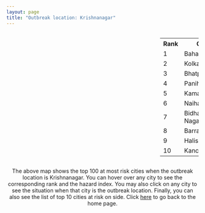 ```yaml
---
layout: page
title: "Outbreak location: Krishnanagar"
---
```

<div style="width: 100%; overflow: auto;">
<div style="width: 75%; float: left;">
<div id="mapid">
<script src="https://buda-magenta.github.io/hazard_map/load_map.js"></script>

<script>
var marker_outbreak = L.marker([23.405848, 88.495894],{"autoPan": true}).addTo(map); marker_outbreak.bindTooltip("Krishnanagar").openTooltip();

var circle_1 = L.circle([24.379576, 88.585573], {"pane": "markerPane", "color": "red", "fill": true, "fillOpacity": 0.2, "fillRule": "evenodd", "lineCap": "round", "lineJoin": "round", "opacity": 1.0, "radius": 196376, "stroke": true, "weight": 3}).addTo(map);
circle_1.bindTooltip("Baharampur<br>rank: 1<br>hazard index: 0.196376")
circle_1.bindPopup('<a href="https://buda-magenta.github.io/hazard_map/Baharampur">Baharampur</a>')

var circle_2 = L.circle([22.541418, 88.357691], {"pane": "markerPane", "color": "red", "fill": true, "fillOpacity": 0.2, "fillRule": "evenodd", "lineCap": "round", "lineJoin": "round", "opacity": 1.0, "radius": 109617, "stroke": true, "weight": 3}).addTo(map);
circle_2.bindTooltip("Kolkata<br>rank: 2<br>hazard index: 0.109618")
circle_2.bindPopup('<a href="https://buda-magenta.github.io/hazard_map/Kolkata">Kolkata</a>')

var circle_3 = L.circle([21.735348, 81.944459], {"pane": "markerPane", "color": "red", "fill": true, "fillOpacity": 0.2, "fillRule": "evenodd", "lineCap": "round", "lineJoin": "round", "opacity": 1.0, "radius": 7608, "stroke": true, "weight": 3}).addTo(map);
circle_3.bindTooltip("Bhatpara<br>rank: 3<br>hazard index: 0.007609")
circle_3.bindPopup('<a href="https://buda-magenta.github.io/hazard_map/Bhatpara">Bhatpara</a>')

var circle_4 = L.circle([22.695034, 88.377060], {"pane": "markerPane", "color": "red", "fill": true, "fillOpacity": 0.2, "fillRule": "evenodd", "lineCap": "round", "lineJoin": "round", "opacity": 1.0, "radius": 7214, "stroke": true, "weight": 3}).addTo(map);
circle_4.bindTooltip("Panihati<br>rank: 4<br>hazard index: 0.007215")
circle_4.bindPopup('<a href="https://buda-magenta.github.io/hazard_map/Panihati">Panihati</a>')

var circle_5 = L.circle([22.670728, 88.376342], {"pane": "markerPane", "color": "red", "fill": true, "fillOpacity": 0.2, "fillRule": "evenodd", "lineCap": "round", "lineJoin": "round", "opacity": 1.0, "radius": 6283, "stroke": true, "weight": 3}).addTo(map);
circle_5.bindTooltip("Kamarhati<br>rank: 5<br>hazard index: 0.006284")
circle_5.bindPopup('<a href="https://buda-magenta.github.io/hazard_map/Kamarhati">Kamarhati</a>')

var circle_6 = L.circle([22.890183, 88.426939], {"pane": "markerPane", "color": "red", "fill": true, "fillOpacity": 0.2, "fillRule": "evenodd", "lineCap": "round", "lineJoin": "round", "opacity": 1.0, "radius": 5339, "stroke": true, "weight": 3}).addTo(map);
circle_6.bindTooltip("Naihati<br>rank: 6<br>hazard index: 0.005339")
circle_6.bindPopup('<a href="https://buda-magenta.github.io/hazard_map/Naihati">Naihati</a>')

var circle_7 = L.circle([22.591260, 88.390964], {"pane": "markerPane", "color": "red", "fill": true, "fillOpacity": 0.2, "fillRule": "evenodd", "lineCap": "round", "lineJoin": "round", "opacity": 1.0, "radius": 4122, "stroke": true, "weight": 3}).addTo(map);
circle_7.bindTooltip("Bidhan Nagar<br>rank: 7<br>hazard index: 0.004123")
circle_7.bindPopup('<a href="https://buda-magenta.github.io/hazard_map/Bidhan_Nagar">Bidhan Nagar</a>')

var circle_8 = L.circle([22.870214, 88.419608], {"pane": "markerPane", "color": "red", "fill": true, "fillOpacity": 0.2, "fillRule": "evenodd", "lineCap": "round", "lineJoin": "round", "opacity": 1.0, "radius": 3242, "stroke": true, "weight": 3}).addTo(map);
circle_8.bindTooltip("Barrackpur<br>rank: 8<br>hazard index: 0.003242")
circle_8.bindPopup('<a href="https://buda-magenta.github.io/hazard_map/Barrackpur">Barrackpur</a>')

var circle_9 = L.circle([22.920982, 88.437022], {"pane": "markerPane", "color": "red", "fill": true, "fillOpacity": 0.2, "fillRule": "evenodd", "lineCap": "round", "lineJoin": "round", "opacity": 1.0, "radius": 2963, "stroke": true, "weight": 3}).addTo(map);
circle_9.bindTooltip("Halisahar<br>rank: 9<br>hazard index: 0.002963")
circle_9.bindPopup('<a href="https://buda-magenta.github.io/hazard_map/Halisahar">Halisahar</a>')

var circle_10 = L.circle([22.949011, 88.435910], {"pane": "markerPane", "color": "red", "fill": true, "fillOpacity": 0.2, "fillRule": "evenodd", "lineCap": "round", "lineJoin": "round", "opacity": 1.0, "radius": 2936, "stroke": true, "weight": 3}).addTo(map);
circle_10.bindTooltip("Kanchrapara<br>rank: 10<br>hazard index: 0.002936")
circle_10.bindPopup('<a href="https://buda-magenta.github.io/hazard_map/Kanchrapara">Kanchrapara</a>')

var circle_11 = L.circle([22.715699, 88.381582], {"pane": "markerPane", "color": "red", "fill": true, "fillOpacity": 0.2, "fillRule": "evenodd", "lineCap": "round", "lineJoin": "round", "opacity": 1.0, "radius": 2512, "stroke": true, "weight": 3}).addTo(map);
circle_11.bindTooltip("Khardaha<br>rank: 11<br>hazard index: 0.002513")
circle_11.bindPopup('<a href="https://buda-magenta.github.io/hazard_map/Khardaha">Khardaha</a>')

var circle_12 = L.circle([23.250000, 87.750000], {"pane": "markerPane", "color": "red", "fill": true, "fillOpacity": 0.2, "fillRule": "evenodd", "lineCap": "round", "lineJoin": "round", "opacity": 1.0, "radius": 2210, "stroke": true, "weight": 3}).addTo(map);
circle_12.bindTooltip("Barddhaman<br>rank: 12<br>hazard index: 0.002211")
circle_12.bindPopup('<a href="https://buda-magenta.github.io/hazard_map/Barddhaman">Barddhaman</a>')

var circle_13 = L.circle([23.535048, 87.338043], {"pane": "markerPane", "color": "red", "fill": true, "fillOpacity": 0.2, "fillRule": "evenodd", "lineCap": "round", "lineJoin": "round", "opacity": 1.0, "radius": 1760, "stroke": true, "weight": 3}).addTo(map);
circle_13.bindTooltip("Durgapur<br>rank: 13<br>hazard index: 0.001761")
circle_13.bindPopup('<a href="https://buda-magenta.github.io/hazard_map/Durgapur">Durgapur</a>')

var circle_14 = L.circle([23.687130, 86.974659], {"pane": "markerPane", "color": "red", "fill": true, "fillOpacity": 0.2, "fillRule": "evenodd", "lineCap": "round", "lineJoin": "round", "opacity": 1.0, "radius": 1752, "stroke": true, "weight": 3}).addTo(map);
circle_14.bindTooltip("Asansol<br>rank: 14<br>hazard index: 0.001753")
circle_14.bindPopup('<a href="https://buda-magenta.github.io/hazard_map/Asansol">Asansol</a>')

var circle_15 = L.circle([22.741920, 88.379201], {"pane": "markerPane", "color": "red", "fill": true, "fillOpacity": 0.2, "fillRule": "evenodd", "lineCap": "round", "lineJoin": "round", "opacity": 1.0, "radius": 1719, "stroke": true, "weight": 3}).addTo(map);
circle_15.bindTooltip("Titagarh<br>rank: 15<br>hazard index: 0.001719")
circle_15.bindPopup('<a href="https://buda-magenta.github.io/hazard_map/Titagarh">Titagarh</a>')

var circle_16 = L.circle([22.472223, 88.093845], {"pane": "markerPane", "color": "red", "fill": true, "fillOpacity": 0.2, "fillRule": "evenodd", "lineCap": "round", "lineJoin": "round", "opacity": 1.0, "radius": 1604, "stroke": true, "weight": 3}).addTo(map);
circle_16.bindTooltip("Uluberia<br>rank: 16<br>hazard index: 0.001605")
circle_16.bindPopup('<a href="https://buda-magenta.github.io/hazard_map/Uluberia">Uluberia</a>')

var circle_17 = L.circle([26.716413, 88.430992], {"pane": "markerPane", "color": "red", "fill": true, "fillOpacity": 0.2, "fillRule": "evenodd", "lineCap": "round", "lineJoin": "round", "opacity": 1.0, "radius": 1589, "stroke": true, "weight": 3}).addTo(map);
circle_17.bindTooltip("Siliguri<br>rank: 17<br>hazard index: 0.001590")
circle_17.bindPopup('<a href="https://buda-magenta.github.io/hazard_map/Siliguri">Siliguri</a>')

var circle_18 = L.circle([28.651718, 77.221939], {"pane": "markerPane", "color": "red", "fill": true, "fillOpacity": 0.2, "fillRule": "evenodd", "lineCap": "round", "lineJoin": "round", "opacity": 1.0, "radius": 1581, "stroke": true, "weight": 3}).addTo(map);
circle_18.bindTooltip("Delhi<br>rank: 18<br>hazard index: 0.001582")
circle_18.bindPopup('<a href="https://buda-magenta.github.io/hazard_map/Delhi">Delhi</a>')

var circle_19 = L.circle([22.508621, 88.253218], {"pane": "markerPane", "color": "red", "fill": true, "fillOpacity": 0.2, "fillRule": "evenodd", "lineCap": "round", "lineJoin": "round", "opacity": 1.0, "radius": 1395, "stroke": true, "weight": 3}).addTo(map);
circle_19.bindTooltip("Maheshtala<br>rank: 19<br>hazard index: 0.001396")
circle_19.bindPopup('<a href="https://buda-magenta.github.io/hazard_map/Maheshtala">Maheshtala</a>')

var circle_20 = L.circle([19.075990, 72.877393], {"pane": "markerPane", "color": "red", "fill": true, "fillOpacity": 0.2, "fillRule": "evenodd", "lineCap": "round", "lineJoin": "round", "opacity": 1.0, "radius": 1199, "stroke": true, "weight": 3}).addTo(map);
circle_20.bindTooltip("Mumbai<br>rank: 20<br>hazard index: 0.001199")
circle_20.bindPopup('<a href="https://buda-magenta.github.io/hazard_map/Mumbai">Mumbai</a>')

var circle_21 = L.circle([23.730215, 86.839671], {"pane": "markerPane", "color": "red", "fill": true, "fillOpacity": 0.2, "fillRule": "evenodd", "lineCap": "round", "lineJoin": "round", "opacity": 1.0, "radius": 975, "stroke": true, "weight": 3}).addTo(map);
circle_21.bindTooltip("Kulti<br>rank: 21<br>hazard index: 0.000975")
circle_21.bindPopup('<a href="https://buda-magenta.github.io/hazard_map/Kulti">Kulti</a>')

var circle_22 = L.circle([22.646958, 88.343612], {"pane": "markerPane", "color": "red", "fill": true, "fillOpacity": 0.2, "fillRule": "evenodd", "lineCap": "round", "lineJoin": "round", "opacity": 1.0, "radius": 906, "stroke": true, "weight": 3}).addTo(map);
circle_22.bindTooltip("Bally<br>rank: 22<br>hazard index: 0.000907")
circle_22.bindPopup('<a href="https://buda-magenta.github.io/hazard_map/Bally">Bally</a>')

var circle_23 = L.circle([22.717624, 88.488953], {"pane": "markerPane", "color": "red", "fill": true, "fillOpacity": 0.2, "fillRule": "evenodd", "lineCap": "round", "lineJoin": "round", "opacity": 1.0, "radius": 880, "stroke": true, "weight": 3}).addTo(map);
circle_23.bindTooltip("Barasat<br>rank: 23<br>hazard index: 0.000880")
circle_23.bindPopup('<a href="https://buda-magenta.github.io/hazard_map/Barasat">Barasat</a>')

var circle_24 = L.circle([24.965712, 88.127778], {"pane": "markerPane", "color": "red", "fill": true, "fillOpacity": 0.2, "fillRule": "evenodd", "lineCap": "round", "lineJoin": "round", "opacity": 1.0, "radius": 784, "stroke": true, "weight": 3}).addTo(map);
circle_24.bindTooltip("English Bazar<br>rank: 24<br>hazard index: 0.000785")
circle_24.bindPopup('<a href="https://buda-magenta.github.io/hazard_map/English_Bazar">English Bazar</a>')

var circle_25 = L.circle([25.133173, 86.525040], {"pane": "markerPane", "color": "red", "fill": true, "fillOpacity": 0.2, "fillRule": "evenodd", "lineCap": "round", "lineJoin": "round", "opacity": 1.0, "radius": 781, "stroke": true, "weight": 3}).addTo(map);
circle_25.bindTooltip("Kharagpur<br>rank: 25<br>hazard index: 0.000781")
circle_25.bindPopup('<a href="https://buda-magenta.github.io/hazard_map/Kharagpur">Kharagpur</a>')

var circle_26 = L.circle([12.979120, 77.591300], {"pane": "markerPane", "color": "red", "fill": true, "fillOpacity": 0.2, "fillRule": "evenodd", "lineCap": "round", "lineJoin": "round", "opacity": 1.0, "radius": 777, "stroke": true, "weight": 3}).addTo(map);
circle_26.bindTooltip("Bangalore<br>rank: 26<br>hazard index: 0.000778")
circle_26.bindPopup('<a href="https://buda-magenta.github.io/hazard_map/Bangalore">Bangalore</a>')

var circle_27 = L.circle([22.707369, 88.374437], {"pane": "markerPane", "color": "red", "fill": true, "fillOpacity": 0.2, "fillRule": "evenodd", "lineCap": "round", "lineJoin": "round", "opacity": 1.0, "radius": 771, "stroke": true, "weight": 3}).addTo(map);
circle_27.bindTooltip("Baranagar<br>rank: 27<br>hazard index: 0.000772")
circle_27.bindPopup('<a href="https://buda-magenta.github.io/hazard_map/Baranagar">Baranagar</a>')

var circle_28 = L.circle([26.180598, 91.753943], {"pane": "markerPane", "color": "red", "fill": true, "fillOpacity": 0.2, "fillRule": "evenodd", "lineCap": "round", "lineJoin": "round", "opacity": 1.0, "radius": 769, "stroke": true, "weight": 3}).addTo(map);
circle_28.bindTooltip("Guwahati<br>rank: 28<br>hazard index: 0.000770")
circle_28.bindPopup('<a href="https://buda-magenta.github.io/hazard_map/Guwahati">Guwahati</a>')

var circle_29 = L.circle([20.266777, 85.843559], {"pane": "markerPane", "color": "red", "fill": true, "fillOpacity": 0.2, "fillRule": "evenodd", "lineCap": "round", "lineJoin": "round", "opacity": 1.0, "radius": 704, "stroke": true, "weight": 3}).addTo(map);
circle_29.bindTooltip("Bhubaneswar<br>rank: 29<br>hazard index: 0.000704")
circle_29.bindPopup('<a href="https://buda-magenta.github.io/hazard_map/Bhubaneswar">Bhubaneswar</a>')

var circle_30 = L.circle([25.609324, 85.123525], {"pane": "markerPane", "color": "red", "fill": true, "fillOpacity": 0.2, "fillRule": "evenodd", "lineCap": "round", "lineJoin": "round", "opacity": 1.0, "radius": 657, "stroke": true, "weight": 3}).addTo(map);
circle_30.bindTooltip("Patna<br>rank: 30<br>hazard index: 0.000658")
circle_30.bindPopup('<a href="https://buda-magenta.github.io/hazard_map/Patna">Patna</a>')

var circle_31 = L.circle([22.028124, 88.063265], {"pane": "markerPane", "color": "red", "fill": true, "fillOpacity": 0.2, "fillRule": "evenodd", "lineCap": "round", "lineJoin": "round", "opacity": 1.0, "radius": 623, "stroke": true, "weight": 3}).addTo(map);
circle_31.bindTooltip("Haldia<br>rank: 31<br>hazard index: 0.000623")
circle_31.bindPopup('<a href="https://buda-magenta.github.io/hazard_map/Haldia">Haldia</a>')

var circle_32 = L.circle([22.694792, 88.453018], {"pane": "markerPane", "color": "red", "fill": true, "fillOpacity": 0.2, "fillRule": "evenodd", "lineCap": "round", "lineJoin": "round", "opacity": 1.0, "radius": 617, "stroke": true, "weight": 3}).addTo(map);
circle_32.bindTooltip("Madhyamgram<br>rank: 32<br>hazard index: 0.000618")
circle_32.bindPopup('<a href="https://buda-magenta.github.io/hazard_map/Madhyamgram">Madhyamgram</a>')

var circle_33 = L.circle([22.754995, 88.341667], {"pane": "markerPane", "color": "red", "fill": true, "fillOpacity": 0.2, "fillRule": "evenodd", "lineCap": "round", "lineJoin": "round", "opacity": 1.0, "radius": 569, "stroke": true, "weight": 3}).addTo(map);
circle_33.bindTooltip("Serampore<br>rank: 33<br>hazard index: 0.000569")
circle_33.bindPopup('<a href="https://buda-magenta.github.io/hazard_map/Serampore">Serampore</a>')

var circle_34 = L.circle([13.083694, 80.270186], {"pane": "markerPane", "color": "red", "fill": true, "fillOpacity": 0.2, "fillRule": "evenodd", "lineCap": "round", "lineJoin": "round", "opacity": 1.0, "radius": 564, "stroke": true, "weight": 3}).addTo(map);
circle_34.bindTooltip("Chennai<br>rank: 34<br>hazard index: 0.000564")
circle_34.bindPopup('<a href="https://buda-magenta.github.io/hazard_map/Chennai">Chennai</a>')

var circle_35 = L.circle([22.901200, 88.389900], {"pane": "markerPane", "color": "red", "fill": true, "fillOpacity": 0.2, "fillRule": "evenodd", "lineCap": "round", "lineJoin": "round", "opacity": 1.0, "radius": 550, "stroke": true, "weight": 3}).addTo(map);
circle_35.bindTooltip("Hugli-Chinsurah<br>rank: 35<br>hazard index: 0.000550")
circle_35.bindPopup('<a href="https://buda-magenta.github.io/hazard_map/Hugli-Chinsurah">Hugli-Chinsurah</a>')

var circle_36 = L.circle([17.388786, 78.461065], {"pane": "markerPane", "color": "red", "fill": true, "fillOpacity": 0.2, "fillRule": "evenodd", "lineCap": "round", "lineJoin": "round", "opacity": 1.0, "radius": 543, "stroke": true, "weight": 3}).addTo(map);
circle_36.bindTooltip("Hyderabad<br>rank: 36<br>hazard index: 0.000544")
circle_36.bindPopup('<a href="https://buda-magenta.github.io/hazard_map/Hyderabad">Hyderabad</a>')

var circle_37 = L.circle([25.263487, 88.789003], {"pane": "markerPane", "color": "red", "fill": true, "fillOpacity": 0.2, "fillRule": "evenodd", "lineCap": "round", "lineJoin": "round", "opacity": 1.0, "radius": 536, "stroke": true, "weight": 3}).addTo(map);
circle_37.bindTooltip("Balurghat<br>rank: 37<br>hazard index: 0.000536")
circle_37.bindPopup('<a href="https://buda-magenta.github.io/hazard_map/Balurghat">Balurghat</a>')

var circle_38 = L.circle([22.667046, 88.341146], {"pane": "markerPane", "color": "red", "fill": true, "fillOpacity": 0.2, "fillRule": "evenodd", "lineCap": "round", "lineJoin": "round", "opacity": 1.0, "radius": 504, "stroke": true, "weight": 3}).addTo(map);
circle_38.bindTooltip("Uttarpara<br>rank: 38<br>hazard index: 0.000504")
circle_38.bindPopup('<a href="https://buda-magenta.github.io/hazard_map/Uttarpara">Uttarpara</a>')

var circle_39 = L.circle([22.840800, 88.653500], {"pane": "markerPane", "color": "red", "fill": true, "fillOpacity": 0.2, "fillRule": "evenodd", "lineCap": "round", "lineJoin": "round", "opacity": 1.0, "radius": 489, "stroke": true, "weight": 3}).addTo(map);
circle_39.bindTooltip("Habra<br>rank: 39<br>hazard index: 0.000490")
circle_39.bindPopup('<a href="https://buda-magenta.github.io/hazard_map/Habra">Habra</a>')

var circle_40 = L.circle([23.259346, 88.437212], {"pane": "markerPane", "color": "red", "fill": true, "fillOpacity": 0.2, "fillRule": "evenodd", "lineCap": "round", "lineJoin": "round", "opacity": 1.0, "radius": 471, "stroke": true, "weight": 3}).addTo(map);
circle_40.bindTooltip("Santipur<br>rank: 40<br>hazard index: 0.000471")
circle_40.bindPopup('<a href="https://buda-magenta.github.io/hazard_map/Santipur">Santipur</a>')

var circle_41 = L.circle([25.286698, 87.132254], {"pane": "markerPane", "color": "red", "fill": true, "fillOpacity": 0.2, "fillRule": "evenodd", "lineCap": "round", "lineJoin": "round", "opacity": 1.0, "radius": 463, "stroke": true, "weight": 3}).addTo(map);
circle_41.bindTooltip("Bhagalpur<br>rank: 41<br>hazard index: 0.000464")
circle_41.bindPopup('<a href="https://buda-magenta.github.io/hazard_map/Bhagalpur">Bhagalpur</a>')

var circle_42 = L.circle([22.661196, 88.866022], {"pane": "markerPane", "color": "red", "fill": true, "fillOpacity": 0.2, "fillRule": "evenodd", "lineCap": "round", "lineJoin": "round", "opacity": 1.0, "radius": 437, "stroke": true, "weight": 3}).addTo(map);
circle_42.bindTooltip("Basirhat<br>rank: 42<br>hazard index: 0.000437")
circle_42.bindPopup('<a href="https://buda-magenta.github.io/hazard_map/Basirhat">Basirhat</a>')

var circle_43 = L.circle([22.801519, 86.202958], {"pane": "markerPane", "color": "red", "fill": true, "fillOpacity": 0.2, "fillRule": "evenodd", "lineCap": "round", "lineJoin": "round", "opacity": 1.0, "radius": 434, "stroke": true, "weight": 3}).addTo(map);
circle_43.bindTooltip("Jamshedpur<br>rank: 43<br>hazard index: 0.000434")
circle_43.bindPopup('<a href="https://buda-magenta.github.io/hazard_map/Jamshedpur">Jamshedpur</a>')

var circle_44 = L.circle([23.332200, 86.361600], {"pane": "markerPane", "color": "red", "fill": true, "fillOpacity": 0.2, "fillRule": "evenodd", "lineCap": "round", "lineJoin": "round", "opacity": 1.0, "radius": 428, "stroke": true, "weight": 3}).addTo(map);
circle_44.bindTooltip("Purulia<br>rank: 44<br>hazard index: 0.000428")
circle_44.bindPopup('<a href="https://buda-magenta.github.io/hazard_map/Purulia">Purulia</a>')

var circle_45 = L.circle([25.680654, 88.124646], {"pane": "markerPane", "color": "red", "fill": true, "fillOpacity": 0.2, "fillRule": "evenodd", "lineCap": "round", "lineJoin": "round", "opacity": 1.0, "radius": 423, "stroke": true, "weight": 3}).addTo(map);
circle_45.bindTooltip("Raiganj<br>rank: 45<br>hazard index: 0.000424")
circle_45.bindPopup('<a href="https://buda-magenta.github.io/hazard_map/Raiganj">Raiganj</a>')

var circle_46 = L.circle([26.838100, 80.934600], {"pane": "markerPane", "color": "red", "fill": true, "fillOpacity": 0.2, "fillRule": "evenodd", "lineCap": "round", "lineJoin": "round", "opacity": 1.0, "radius": 413, "stroke": true, "weight": 3}).addTo(map);
circle_46.bindTooltip("Lucknow<br>rank: 46<br>hazard index: 0.000414")
circle_46.bindPopup('<a href="https://buda-magenta.github.io/hazard_map/Lucknow">Lucknow</a>')

var circle_47 = L.circle([22.726141, 88.343487], {"pane": "markerPane", "color": "red", "fill": true, "fillOpacity": 0.2, "fillRule": "evenodd", "lineCap": "round", "lineJoin": "round", "opacity": 1.0, "radius": 389, "stroke": true, "weight": 3}).addTo(map);
circle_47.bindTooltip("Rishra<br>rank: 47<br>hazard index: 0.000389")
circle_47.bindPopup('<a href="https://buda-magenta.github.io/hazard_map/Rishra">Rishra</a>')

var circle_48 = L.circle([23.388901, 88.372439], {"pane": "markerPane", "color": "red", "fill": true, "fillOpacity": 0.2, "fillRule": "evenodd", "lineCap": "round", "lineJoin": "round", "opacity": 1.0, "radius": 388, "stroke": true, "weight": 3}).addTo(map);
circle_48.bindTooltip("Nabadwip<br>rank: 48<br>hazard index: 0.000388")
circle_48.bindPopup('<a href="https://buda-magenta.github.io/hazard_map/Nabadwip">Nabadwip</a>')

var circle_49 = L.circle([22.794910, 88.331772], {"pane": "markerPane", "color": "red", "fill": true, "fillOpacity": 0.2, "fillRule": "evenodd", "lineCap": "round", "lineJoin": "round", "opacity": 1.0, "radius": 378, "stroke": true, "weight": 3}).addTo(map);
circle_49.bindTooltip("Baidyabati<br>rank: 49<br>hazard index: 0.000379")
circle_49.bindPopup('<a href="https://buda-magenta.github.io/hazard_map/Baidyabati">Baidyabati</a>')

var circle_50 = L.circle([23.056882, 88.781851], {"pane": "markerPane", "color": "red", "fill": true, "fillOpacity": 0.2, "fillRule": "evenodd", "lineCap": "round", "lineJoin": "round", "opacity": 1.0, "radius": 358, "stroke": true, "weight": 3}).addTo(map);
circle_50.bindTooltip("Bongaon<br>rank: 50<br>hazard index: 0.000359")
circle_50.bindPopup('<a href="https://buda-magenta.github.io/hazard_map/Bongaon">Bongaon</a>')

var circle_51 = L.circle([22.965365, 88.403973], {"pane": "markerPane", "color": "red", "fill": true, "fillOpacity": 0.2, "fillRule": "evenodd", "lineCap": "round", "lineJoin": "round", "opacity": 1.0, "radius": 327, "stroke": true, "weight": 3}).addTo(map);
circle_51.bindTooltip("Bansberia<br>rank: 51<br>hazard index: 0.000327")
circle_51.bindPopup('<a href="https://buda-magenta.github.io/hazard_map/Bansberia">Bansberia</a>')

var circle_52 = L.circle([25.572433, 83.609605], {"pane": "markerPane", "color": "red", "fill": true, "fillOpacity": 0.2, "fillRule": "evenodd", "lineCap": "round", "lineJoin": "round", "opacity": 1.0, "radius": 319, "stroke": true, "weight": 3}).addTo(map);
circle_52.bindTooltip("Medinipur<br>rank: 52<br>hazard index: 0.000320")
circle_52.bindPopup('<a href="https://buda-magenta.github.io/hazard_map/Medinipur">Medinipur</a>')

var circle_53 = L.circle([22.974972, 88.434592], {"pane": "markerPane", "color": "red", "fill": true, "fillOpacity": 0.2, "fillRule": "evenodd", "lineCap": "round", "lineJoin": "round", "opacity": 1.0, "radius": 317, "stroke": true, "weight": 3}).addTo(map);
circle_53.bindTooltip("Kalyani<br>rank: 53<br>hazard index: 0.000317")
circle_53.bindPopup('<a href="https://buda-magenta.github.io/hazard_map/Kalyani">Kalyani</a>')

var circle_54 = L.circle([23.795281, 86.430964], {"pane": "markerPane", "color": "red", "fill": true, "fillOpacity": 0.2, "fillRule": "evenodd", "lineCap": "round", "lineJoin": "round", "opacity": 1.0, "radius": 317, "stroke": true, "weight": 3}).addTo(map);
circle_54.bindTooltip("Dhanbad<br>rank: 54<br>hazard index: 0.000317")
circle_54.bindPopup('<a href="https://buda-magenta.github.io/hazard_map/Dhanbad">Dhanbad</a>')

var circle_55 = L.circle([23.831238, 91.282382], {"pane": "markerPane", "color": "red", "fill": true, "fillOpacity": 0.2, "fillRule": "evenodd", "lineCap": "round", "lineJoin": "round", "opacity": 1.0, "radius": 315, "stroke": true, "weight": 3}).addTo(map);
circle_55.bindTooltip("Agartala<br>rank: 55<br>hazard index: 0.000315")
circle_55.bindPopup('<a href="https://buda-magenta.github.io/hazard_map/Agartala">Agartala</a>')

var circle_56 = L.circle([23.131954, 87.207397], {"pane": "markerPane", "color": "red", "fill": true, "fillOpacity": 0.2, "fillRule": "evenodd", "lineCap": "round", "lineJoin": "round", "opacity": 1.0, "radius": 310, "stroke": true, "weight": 3}).addTo(map);
circle_56.bindTooltip("Bankura<br>rank: 56<br>hazard index: 0.000311")
circle_56.bindPopup('<a href="https://buda-magenta.github.io/hazard_map/Bankura">Bankura</a>')

var circle_57 = L.circle([23.370035, 85.325013], {"pane": "markerPane", "color": "red", "fill": true, "fillOpacity": 0.2, "fillRule": "evenodd", "lineCap": "round", "lineJoin": "round", "opacity": 1.0, "radius": 296, "stroke": true, "weight": 3}).addTo(map);
circle_57.bindTooltip("Ranchi<br>rank: 57<br>hazard index: 0.000297")
circle_57.bindPopup('<a href="https://buda-magenta.github.io/hazard_map/Ranchi">Ranchi</a>')

var circle_58 = L.circle([17.723128, 83.301284], {"pane": "markerPane", "color": "red", "fill": true, "fillOpacity": 0.2, "fillRule": "evenodd", "lineCap": "round", "lineJoin": "round", "opacity": 1.0, "radius": 287, "stroke": true, "weight": 3}).addTo(map);
circle_58.bindTooltip("Visakhapatnam<br>rank: 58<br>hazard index: 0.000288")
circle_58.bindPopup('<a href="https://buda-magenta.github.io/hazard_map/Visakhapatnam">Visakhapatnam</a>')

var circle_59 = L.circle([20.468600, 85.879200], {"pane": "markerPane", "color": "red", "fill": true, "fillOpacity": 0.2, "fillRule": "evenodd", "lineCap": "round", "lineJoin": "round", "opacity": 1.0, "radius": 279, "stroke": true, "weight": 3}).addTo(map);
circle_59.bindTooltip("Cuttack<br>rank: 59<br>hazard index: 0.000280")
circle_59.bindPopup('<a href="https://buda-magenta.github.io/hazard_map/Cuttack">Cuttack</a>')

var circle_60 = L.circle([21.237947, 81.633683], {"pane": "markerPane", "color": "red", "fill": true, "fillOpacity": 0.2, "fillRule": "evenodd", "lineCap": "round", "lineJoin": "round", "opacity": 1.0, "radius": 268, "stroke": true, "weight": 3}).addTo(map);
circle_60.bindTooltip("Raipur<br>rank: 60<br>hazard index: 0.000268")
circle_60.bindPopup('<a href="https://buda-magenta.github.io/hazard_map/Raipur">Raipur</a>')

var circle_61 = L.circle([25.560900, 87.647654], {"pane": "markerPane", "color": "red", "fill": true, "fillOpacity": 0.2, "fillRule": "evenodd", "lineCap": "round", "lineJoin": "round", "opacity": 1.0, "radius": 263, "stroke": true, "weight": 3}).addTo(map);
circle_61.bindTooltip("Katihar<br>rank: 61<br>hazard index: 0.000263")
circle_61.bindPopup('<a href="https://buda-magenta.github.io/hazard_map/Katihar">Katihar</a>')

var circle_62 = L.circle([26.698885, 88.320030], {"pane": "markerPane", "color": "red", "fill": true, "fillOpacity": 0.2, "fillRule": "evenodd", "lineCap": "round", "lineJoin": "round", "opacity": 1.0, "radius": 253, "stroke": true, "weight": 3}).addTo(map);
circle_62.bindTooltip("Bagdogra<br>rank: 62<br>hazard index: 0.000253")
circle_62.bindPopup('<a href="https://buda-magenta.github.io/hazard_map/Bagdogra">Bagdogra</a>')

var circle_63 = L.circle([21.149813, 79.082056], {"pane": "markerPane", "color": "red", "fill": true, "fillOpacity": 0.2, "fillRule": "evenodd", "lineCap": "round", "lineJoin": "round", "opacity": 1.0, "radius": 252, "stroke": true, "weight": 3}).addTo(map);
circle_63.bindTooltip("Nagpur<br>rank: 63<br>hazard index: 0.000252")
circle_63.bindPopup('<a href="https://buda-magenta.github.io/hazard_map/Nagpur">Nagpur</a>')

var circle_64 = L.circle([23.021624, 72.579707], {"pane": "markerPane", "color": "red", "fill": true, "fillOpacity": 0.2, "fillRule": "evenodd", "lineCap": "round", "lineJoin": "round", "opacity": 1.0, "radius": 246, "stroke": true, "weight": 3}).addTo(map);
circle_64.bindTooltip("Ahmedabad<br>rank: 64<br>hazard index: 0.000247")
circle_64.bindPopup('<a href="https://buda-magenta.github.io/hazard_map/Ahmedabad">Ahmedabad</a>')

var circle_65 = L.circle([26.505476, 93.977739], {"pane": "markerPane", "color": "red", "fill": true, "fillOpacity": 0.2, "fillRule": "evenodd", "lineCap": "round", "lineJoin": "round", "opacity": 1.0, "radius": 235, "stroke": true, "weight": 3}).addTo(map);
circle_65.bindTooltip("Chandan Nagar<br>rank: 65<br>hazard index: 0.000236")
circle_65.bindPopup('<a href="https://buda-magenta.github.io/hazard_map/Chandan_Nagar">Chandan Nagar</a>')

var circle_66 = L.circle([18.521428, 73.854454], {"pane": "markerPane", "color": "red", "fill": true, "fillOpacity": 0.2, "fillRule": "evenodd", "lineCap": "round", "lineJoin": "round", "opacity": 1.0, "radius": 221, "stroke": true, "weight": 3}).addTo(map);
circle_66.bindTooltip("Pune<br>rank: 66<br>hazard index: 0.000221")
circle_66.bindPopup('<a href="https://buda-magenta.github.io/hazard_map/Pune">Pune</a>')

var circle_67 = L.circle([25.335649, 83.007629], {"pane": "markerPane", "color": "red", "fill": true, "fillOpacity": 0.2, "fillRule": "evenodd", "lineCap": "round", "lineJoin": "round", "opacity": 1.0, "radius": 209, "stroke": true, "weight": 3}).addTo(map);
circle_67.bindTooltip("Varanasi<br>rank: 67<br>hazard index: 0.000210")
circle_67.bindPopup('<a href="https://buda-magenta.github.io/hazard_map/Varanasi">Varanasi</a>')

var circle_68 = L.circle([26.915458, 75.818982], {"pane": "markerPane", "color": "red", "fill": true, "fillOpacity": 0.2, "fillRule": "evenodd", "lineCap": "round", "lineJoin": "round", "opacity": 1.0, "radius": 202, "stroke": true, "weight": 3}).addTo(map);
circle_68.bindTooltip("Jaipur<br>rank: 68<br>hazard index: 0.000203")
circle_68.bindPopup('<a href="https://buda-magenta.github.io/hazard_map/Jaipur">Jaipur</a>')

var circle_69 = L.circle([26.460914, 80.321759], {"pane": "markerPane", "color": "red", "fill": true, "fillOpacity": 0.2, "fillRule": "evenodd", "lineCap": "round", "lineJoin": "round", "opacity": 1.0, "radius": 201, "stroke": true, "weight": 3}).addTo(map);
circle_69.bindTooltip("Kanpur<br>rank: 69<br>hazard index: 0.000201")
circle_69.bindPopup('<a href="https://buda-magenta.github.io/hazard_map/Kanpur">Kanpur</a>')

var circle_70 = L.circle([11.664535, 92.739045], {"pane": "markerPane", "color": "red", "fill": true, "fillOpacity": 0.2, "fillRule": "evenodd", "lineCap": "round", "lineJoin": "round", "opacity": 1.0, "radius": 185, "stroke": true, "weight": 3}).addTo(map);
circle_70.bindTooltip("Port Blair<br>rank: 70<br>hazard index: 0.000185")
circle_70.bindPopup('<a href="https://buda-magenta.github.io/hazard_map/Port_Blair">Port Blair</a>')

var circle_71 = L.circle([21.200996, 81.335426], {"pane": "markerPane", "color": "red", "fill": true, "fillOpacity": 0.2, "fillRule": "evenodd", "lineCap": "round", "lineJoin": "round", "opacity": 1.0, "radius": 166, "stroke": true, "weight": 3}).addTo(map);
circle_71.bindTooltip("Bhilai Nagar<br>rank: 71<br>hazard index: 0.000166")
circle_71.bindPopup('<a href="https://buda-magenta.github.io/hazard_map/Bhilai_Nagar">Bhilai Nagar</a>')

var circle_72 = L.circle([26.626484, 88.734077], {"pane": "markerPane", "color": "red", "fill": true, "fillOpacity": 0.2, "fillRule": "evenodd", "lineCap": "round", "lineJoin": "round", "opacity": 1.0, "radius": 164, "stroke": true, "weight": 3}).addTo(map);
circle_72.bindTooltip("Jalpaiguri<br>rank: 72<br>hazard index: 0.000165")
circle_72.bindPopup('<a href="https://buda-magenta.github.io/hazard_map/Jalpaiguri">Jalpaiguri</a>')

var circle_73 = L.circle([16.508759, 80.618510], {"pane": "markerPane", "color": "red", "fill": true, "fillOpacity": 0.2, "fillRule": "evenodd", "lineCap": "round", "lineJoin": "round", "opacity": 1.0, "radius": 139, "stroke": true, "weight": 3}).addTo(map);
circle_73.bindTooltip("Vijayawada<br>rank: 73<br>hazard index: 0.000139")
circle_73.bindPopup('<a href="https://buda-magenta.github.io/hazard_map/Vijayawada">Vijayawada</a>')

var circle_74 = L.circle([26.298638, 87.953148], {"pane": "markerPane", "color": "red", "fill": true, "fillOpacity": 0.2, "fillRule": "evenodd", "lineCap": "round", "lineJoin": "round", "opacity": 1.0, "radius": 138, "stroke": true, "weight": 3}).addTo(map);
circle_74.bindTooltip("Kishanganj<br>rank: 74<br>hazard index: 0.000139")
circle_74.bindPopup('<a href="https://buda-magenta.github.io/hazard_map/Kishanganj">Kishanganj</a>')

var circle_75 = L.circle([24.796436, 85.007956], {"pane": "markerPane", "color": "red", "fill": true, "fillOpacity": 0.2, "fillRule": "evenodd", "lineCap": "round", "lineJoin": "round", "opacity": 1.0, "radius": 111, "stroke": true, "weight": 3}).addTo(map);
circle_75.bindTooltip("Gaya<br>rank: 75<br>hazard index: 0.000112")
circle_75.bindPopup('<a href="https://buda-magenta.github.io/hazard_map/Gaya">Gaya</a>')

var circle_76 = L.circle([19.807608, 85.825254], {"pane": "markerPane", "color": "red", "fill": true, "fillOpacity": 0.2, "fillRule": "evenodd", "lineCap": "round", "lineJoin": "round", "opacity": 1.0, "radius": 104, "stroke": true, "weight": 3}).addTo(map);
circle_76.bindTooltip("Puri<br>rank: 76<br>hazard index: 0.000104")
circle_76.bindPopup('<a href="https://buda-magenta.github.io/hazard_map/Puri">Puri</a>')

var circle_77 = L.circle([26.083143, 86.032571], {"pane": "markerPane", "color": "red", "fill": true, "fillOpacity": 0.2, "fillRule": "evenodd", "lineCap": "round", "lineJoin": "round", "opacity": 1.0, "radius": 103, "stroke": true, "weight": 3}).addTo(map);
circle_77.bindTooltip("Darbhanga<br>rank: 77<br>hazard index: 0.000104")
circle_77.bindPopup('<a href="https://buda-magenta.github.io/hazard_map/Darbhanga">Darbhanga</a>')

var circle_78 = L.circle([21.170200, 72.831100], {"pane": "markerPane", "color": "red", "fill": true, "fillOpacity": 0.2, "fillRule": "evenodd", "lineCap": "round", "lineJoin": "round", "opacity": 1.0, "radius": 102, "stroke": true, "weight": 3}).addTo(map);
circle_78.bindTooltip("Surat<br>rank: 78<br>hazard index: 0.000102")
circle_78.bindPopup('<a href="https://buda-magenta.github.io/hazard_map/Surat">Surat</a>')

var circle_79 = L.circle([21.500000, 86.750000], {"pane": "markerPane", "color": "red", "fill": true, "fillOpacity": 0.2, "fillRule": "evenodd", "lineCap": "round", "lineJoin": "round", "opacity": 1.0, "radius": 98, "stroke": true, "weight": 3}).addTo(map);
circle_79.bindTooltip("Baleshwar<br>rank: 79<br>hazard index: 0.000098")
circle_79.bindPopup('<a href="https://buda-magenta.github.io/hazard_map/Baleshwar">Baleshwar</a>')

var circle_80 = L.circle([24.800609, 93.937000], {"pane": "markerPane", "color": "red", "fill": true, "fillOpacity": 0.2, "fillRule": "evenodd", "lineCap": "round", "lineJoin": "round", "opacity": 1.0, "radius": 94, "stroke": true, "weight": 3}).addTo(map);
circle_80.bindTooltip("Imphal<br>rank: 80<br>hazard index: 0.000095")
circle_80.bindPopup('<a href="https://buda-magenta.github.io/hazard_map/Imphal">Imphal</a>')

var circle_81 = L.circle([21.934900, 86.732400], {"pane": "markerPane", "color": "red", "fill": true, "fillOpacity": 0.2, "fillRule": "evenodd", "lineCap": "round", "lineJoin": "round", "opacity": 1.0, "radius": 92, "stroke": true, "weight": 3}).addTo(map);
circle_81.bindTooltip("Baripada<br>rank: 81<br>hazard index: 0.000092")
circle_81.bindPopup('<a href="https://buda-magenta.github.io/hazard_map/Baripada">Baripada</a>')

var circle_82 = L.circle([28.457876, 79.405571], {"pane": "markerPane", "color": "red", "fill": true, "fillOpacity": 0.2, "fillRule": "evenodd", "lineCap": "round", "lineJoin": "round", "opacity": 1.0, "radius": 91, "stroke": true, "weight": 3}).addTo(map);
circle_82.bindTooltip("Bareilly<br>rank: 82<br>hazard index: 0.000092")
circle_82.bindPopup('<a href="https://buda-magenta.github.io/hazard_map/Bareilly">Bareilly</a>')

var circle_83 = L.circle([25.438130, 81.833800], {"pane": "markerPane", "color": "red", "fill": true, "fillOpacity": 0.2, "fillRule": "evenodd", "lineCap": "round", "lineJoin": "round", "opacity": 1.0, "radius": 89, "stroke": true, "weight": 3}).addTo(map);
circle_83.bindTooltip("Allahabad<br>rank: 83<br>hazard index: 0.000090")
circle_83.bindPopup('<a href="https://buda-magenta.github.io/hazard_map/Allahabad">Allahabad</a>')

var circle_84 = L.circle([21.063329, 86.505373], {"pane": "markerPane", "color": "red", "fill": true, "fillOpacity": 0.2, "fillRule": "evenodd", "lineCap": "round", "lineJoin": "round", "opacity": 1.0, "radius": 88, "stroke": true, "weight": 3}).addTo(map);
circle_84.bindTooltip("Bhadrak<br>rank: 84<br>hazard index: 0.000089")
circle_84.bindPopup('<a href="https://buda-magenta.github.io/hazard_map/Bhadrak">Bhadrak</a>')

var circle_85 = L.circle([26.148658, 85.340013], {"pane": "markerPane", "color": "red", "fill": true, "fillOpacity": 0.2, "fillRule": "evenodd", "lineCap": "round", "lineJoin": "round", "opacity": 1.0, "radius": 83, "stroke": true, "weight": 3}).addTo(map);
circle_85.bindTooltip("Muzaffarpur<br>rank: 85<br>hazard index: 0.000083")
circle_85.bindPopup('<a href="https://buda-magenta.github.io/hazard_map/Muzaffarpur">Muzaffarpur</a>')

var circle_86 = L.circle([19.194329, 72.970178], {"pane": "markerPane", "color": "red", "fill": true, "fillOpacity": 0.2, "fillRule": "evenodd", "lineCap": "round", "lineJoin": "round", "opacity": 1.0, "radius": 79, "stroke": true, "weight": 3}).addTo(map);
circle_86.bindTooltip("Thane<br>rank: 86<br>hazard index: 0.000080")
circle_86.bindPopup('<a href="https://buda-magenta.github.io/hazard_map/Thane">Thane</a>')

var circle_87 = L.circle([23.160894, 79.949770], {"pane": "markerPane", "color": "red", "fill": true, "fillOpacity": 0.2, "fillRule": "evenodd", "lineCap": "round", "lineJoin": "round", "opacity": 1.0, "radius": 77, "stroke": true, "weight": 3}).addTo(map);
circle_87.bindTooltip("Jabalpur<br>rank: 87<br>hazard index: 0.000078")
circle_87.bindPopup('<a href="https://buda-magenta.github.io/hazard_map/Jabalpur">Jabalpur</a>')

var circle_88 = L.circle([24.817861, 92.756221], {"pane": "markerPane", "color": "red", "fill": true, "fillOpacity": 0.2, "fillRule": "evenodd", "lineCap": "round", "lineJoin": "round", "opacity": 1.0, "radius": 75, "stroke": true, "weight": 3}).addTo(map);
circle_88.bindTooltip("Silchar<br>rank: 88<br>hazard index: 0.000075")
circle_88.bindPopup('<a href="https://buda-magenta.github.io/hazard_map/Silchar">Silchar</a>')

var circle_89 = L.circle([25.720581, 85.255560], {"pane": "markerPane", "color": "red", "fill": true, "fillOpacity": 0.2, "fillRule": "evenodd", "lineCap": "round", "lineJoin": "round", "opacity": 1.0, "radius": 72, "stroke": true, "weight": 3}).addTo(map);
circle_89.bindTooltip("Hajipur<br>rank: 89<br>hazard index: 0.000073")
circle_89.bindPopup('<a href="https://buda-magenta.github.io/hazard_map/Hajipur">Hajipur</a>')

var circle_90 = L.circle([22.383333, 82.133333], {"pane": "markerPane", "color": "red", "fill": true, "fillOpacity": 0.2, "fillRule": "evenodd", "lineCap": "round", "lineJoin": "round", "opacity": 1.0, "radius": 72, "stroke": true, "weight": 3}).addTo(map);
circle_90.bindTooltip("Bilaspur<br>rank: 90<br>hazard index: 0.000072")
circle_90.bindPopup('<a href="https://buda-magenta.github.io/hazard_map/Bilaspur">Bilaspur</a>')

var circle_91 = L.circle([22.214285, 84.872437], {"pane": "markerPane", "color": "red", "fill": true, "fillOpacity": 0.2, "fillRule": "evenodd", "lineCap": "round", "lineJoin": "round", "opacity": 1.0, "radius": 70, "stroke": true, "weight": 3}).addTo(map);
circle_91.bindTooltip("Raurkela<br>rank: 91<br>hazard index: 0.000071")
circle_91.bindPopup('<a href="https://buda-magenta.github.io/hazard_map/Raurkela">Raurkela</a>')

var circle_92 = L.circle([30.909016, 75.851601], {"pane": "markerPane", "color": "red", "fill": true, "fillOpacity": 0.2, "fillRule": "evenodd", "lineCap": "round", "lineJoin": "round", "opacity": 1.0, "radius": 69, "stroke": true, "weight": 3}).addTo(map);
circle_92.bindTooltip("Ludhiana<br>rank: 92<br>hazard index: 0.000069")
circle_92.bindPopup('<a href="https://buda-magenta.github.io/hazard_map/Ludhiana">Ludhiana</a>')

var circle_93 = L.circle([27.484460, 94.901945], {"pane": "markerPane", "color": "red", "fill": true, "fillOpacity": 0.2, "fillRule": "evenodd", "lineCap": "round", "lineJoin": "round", "opacity": 1.0, "radius": 68, "stroke": true, "weight": 3}).addTo(map);
circle_93.bindTooltip("Dibrugarh<br>rank: 93<br>hazard index: 0.000069")
circle_93.bindPopup('<a href="https://buda-magenta.github.io/hazard_map/Dibrugarh">Dibrugarh</a>')

var circle_94 = L.circle([21.199035, 81.397955], {"pane": "markerPane", "color": "red", "fill": true, "fillOpacity": 0.2, "fillRule": "evenodd", "lineCap": "round", "lineJoin": "round", "opacity": 1.0, "radius": 66, "stroke": true, "weight": 3}).addTo(map);
circle_94.bindTooltip("Durg<br>rank: 94<br>hazard index: 0.000066")
circle_94.bindPopup('<a href="https://buda-magenta.github.io/hazard_map/Durg">Durg</a>')

var circle_95 = L.circle([28.863842, 78.805778], {"pane": "markerPane", "color": "red", "fill": true, "fillOpacity": 0.2, "fillRule": "evenodd", "lineCap": "round", "lineJoin": "round", "opacity": 1.0, "radius": 65, "stroke": true, "weight": 3}).addTo(map);
circle_95.bindTooltip("Moradabad<br>rank: 95<br>hazard index: 0.000065")
circle_95.bindPopup('<a href="https://buda-magenta.github.io/hazard_map/Moradabad">Moradabad</a>')

var circle_96 = L.circle([26.671329, 83.364583], {"pane": "markerPane", "color": "red", "fill": true, "fillOpacity": 0.2, "fillRule": "evenodd", "lineCap": "round", "lineJoin": "round", "opacity": 1.0, "radius": 63, "stroke": true, "weight": 3}).addTo(map);
circle_96.bindTooltip("Gorakhpur<br>rank: 96<br>hazard index: 0.000063")
circle_96.bindPopup('<a href="https://buda-magenta.github.io/hazard_map/Gorakhpur">Gorakhpur</a>')

var circle_97 = L.circle([25.913591, 93.728371], {"pane": "markerPane", "color": "red", "fill": true, "fillOpacity": 0.2, "fillRule": "evenodd", "lineCap": "round", "lineJoin": "round", "opacity": 1.0, "radius": 61, "stroke": true, "weight": 3}).addTo(map);
circle_97.bindTooltip("Dimapur<br>rank: 97<br>hazard index: 0.000061")
circle_97.bindPopup('<a href="https://buda-magenta.github.io/hazard_map/Dimapur">Dimapur</a>')

var circle_98 = L.circle([20.011247, 73.790236], {"pane": "markerPane", "color": "red", "fill": true, "fillOpacity": 0.2, "fillRule": "evenodd", "lineCap": "round", "lineJoin": "round", "opacity": 1.0, "radius": 60, "stroke": true, "weight": 3}).addTo(map);
circle_98.bindTooltip("Nashik<br>rank: 98<br>hazard index: 0.000060")
circle_98.bindPopup('<a href="https://buda-magenta.github.io/hazard_map/Nashik">Nashik</a>')

var circle_99 = L.circle([22.500000, 83.500000], {"pane": "markerPane", "color": "red", "fill": true, "fillOpacity": 0.2, "fillRule": "evenodd", "lineCap": "round", "lineJoin": "round", "opacity": 1.0, "radius": 57, "stroke": true, "weight": 3}).addTo(map);
circle_99.bindTooltip("Raigarh<br>rank: 99<br>hazard index: 0.000058")
circle_99.bindPopup('<a href="https://buda-magenta.github.io/hazard_map/Raigarh">Raigarh</a>')

var circle_100 = L.circle([22.910184, 69.899418], {"pane": "markerPane", "color": "red", "fill": true, "fillOpacity": 0.2, "fillRule": "evenodd", "lineCap": "round", "lineJoin": "round", "opacity": 1.0, "radius": 55, "stroke": true, "weight": 3}).addTo(map);
circle_100.bindTooltip("Bhadreshwar<br>rank: 100<br>hazard index: 0.000056")
circle_100.bindPopup('<a href="https://buda-magenta.github.io/hazard_map/Bhadreshwar">Bhadreshwar</a>')
</script>
</div>
</div>


<div style="width: 20%; float: right;">
<table>
<tr>
<th>Rank</th>
<th>City</th>
</tr>

<tr>
<td>1</td>
<td>Baharampur</td>
</tr>

<tr>
<td>2</td>
<td>Kolkata</td>
</tr>

<tr>
<td>3</td>
<td>Bhatpara</td>
</tr>

<tr>
<td>4</td>
<td>Panihati</td>
</tr>

<tr>
<td>5</td>
<td>Kamarhati</td>
</tr>

<tr>
<td>6</td>
<td>Naihati</td>
</tr>

<tr>
<td>7</td>
<td>Bidhan Nagar</td>
</tr>

<tr>
<td>8</td>
<td>Barrackpur</td>
</tr>

<tr>
<td>9</td>
<td>Halisahar</td>
</tr>

<tr>
<td>10</td>
<td>Kanchrapara</td>
</tr>

</table>
</div>
</div>


<p align="center"> The above map shows the top 100 at most risk cities when the outbreak location is Krishnanagar. You can hover over any city to see the corresponding rank and the hazard index. You may also click on any city to see the situation when that city is the outbreak location. Finally, you can also see the list of top 10 cities at risk on side.  Click <a href="https://buda-magenta.github.io/hazard_map/">here</a> to go back to the home page.
</p>